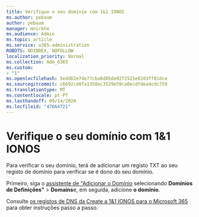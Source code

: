 ```yaml
---
title: Verifique o seu domínio com 1&1 IONOS
ms.author: pebaum
author: pebaum
manager: mnirkhe
ms.audience: Admin
ms.topic: article
ms.service: o365-administration
ROBOTS: NOINDEX, NOFOLLOW
localization_priority: Normal
ms.collection: Adm_O365
ms.custom:
- "1"
ms.openlocfilehash: 5edd62e7de77cba6d05da9272521e82d3ff81dce
ms.sourcegitcommit: c6692ce0fa1358ec3529e59ca0ecdfdea4cdc759
ms.translationtype: MT
ms.contentlocale: pt-PT
ms.lasthandoff: 09/14/2020
ms.locfileid: "47664721"
---
```

# <a name="verify-your-domain-with-11-ionos"></a>Verifique o seu domínio com 1&1 IONOS

Para verificar o seu domínio, terá de adicionar um registo TXT ao seu registo de domínio para verificar se é dono do seu domínio. 

Primeiro, siga o [assistente de "Adicionar o Domínio](https://portal.office.com/adminportal/home#/Domains) selecionando **Domínios de Definições"** \> **Domains**e, em seguida, adicione **o domínio**.
  
Consulte [os registos de DNS da Create a 1&1 IONOS para o Microsoft 365](https://docs.microsoft.com/microsoft-365/admin/dns/create-dns-records-at-1-1-internet) para obter instruções passo a passo.